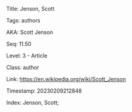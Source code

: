 Title:  Jenson, Scott

Tags:   authors

AKA:    Scott Jenson

Seq:    11.50

Level:  3 - Article

Class:  author

Link:   https://en.wikipedia.org/wiki/Scott_Jenson

Timestamp: 20230209212848

Index:  Jenson, Scott; 
